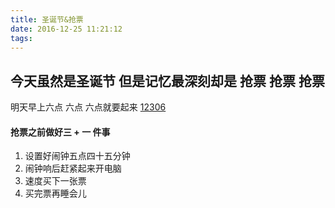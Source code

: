 ```yaml
---
title: 圣诞节&抢票
date: 2016-12-25 11:21:12
tags:
---
```


## 今天虽然是圣诞节 但是记忆最深刻却是 抢票 抢票 抢票
明天早上六点 六点 六点就要起来  [12306](http://www.12306.cn/mormhweb)

#### 抢票之前做好三 + 一 件事
1. 设置好闹钟五点四十五分钟
2. 闹钟响后赶紧起来开电脑
3. 速度买下一张票
4. 买完票再睡会儿

